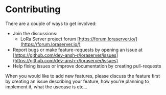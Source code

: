 # Contributing

There are a couple of ways to get involved:

* Join the discussions:
    * LoRa Server project forum [https://forum.loraserver.io/](https://forum.loraserver.io/)
* Report bugs or make feature-requests by opening an issue at [https://github.com/dev-ansh-r/loraserver/issues](https://github.com/dev-ansh-r/loraserver/issues)
* Help fixing issues or improve documentation by creating pull-requests

When you would like to add new features, please discuss the feature first
by creating an issue describing your feature, how you're planning to implement
it, what the usecase is etc...
